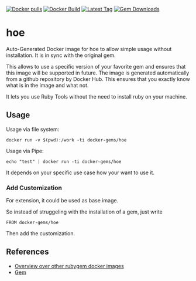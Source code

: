 [![Docker pulls](https://img.shields.io/docker/pulls/rubygem/hoe.svg)](https://hub.docker.com/r/rubygem/hoe/)
[![Docker Build](https://img.shields.io/docker/automated/rubygem/hoe.svg)](https://hub.docker.com/r/rubygem/hoe/)
[![Latest Tag](https://img.shields.io/github/tag/docker-rubygem/hoe.svg)](https://hub.docker.com/r/rubygem/hoe/)
[![Gem Downloads](https://img.shields.io/gem/dt/hoe.svg)](https://rubygems.org/gems/hoe/)
# hoe

Auto-Generated Docker image for hoe to allow simple usage without installation.
It is in sync with the original gem.

This allows to use a specific version of your favorite gem and ensures that this image will be supported in future.
The image is generated automatically from a github repository by Docker Hub.
This ensures that you exactly know what is in the image and what not.

It lets you use Ruby Tools without the need to install ruby on your machine.

## Usage

Usage via file system:

`docker run -v $(pwd):/work -ti docker-gems/hoe`

Usage via Pipe:

`echo "test" | docker run -ti docker-gems/hoe`

It depends on your specific use case how your want to use it.

### Add Customization

For extension, it could be used as base image.

So instead of struggeling with the installation of a gem, just write

`FROM docker-gems/hoe`

Then add the customization.

## References

 - [Overview over other rubygem docker images](https://github.com/thinkbot/docker-rubygem)
 - [Gem](https://rubygems.org/gems/hoe/)
